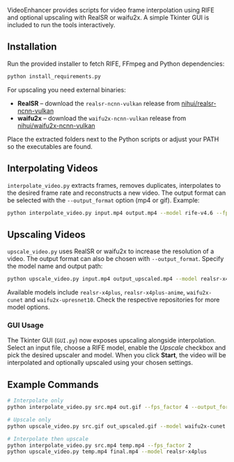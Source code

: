 VideoEnhancer provides scripts for video frame interpolation using RIFE and optional upscaling with RealSR or waifu2x. A simple Tkinter GUI is included to run the tools interactively.

## Installation

Run the provided installer to fetch RIFE, FFmpeg and Python dependencies:

```bash
python install_requirements.py
```

For upscaling you need external binaries:

- **RealSR** – download the `realsr-ncnn-vulkan` release from [nihui/realsr-ncnn-vulkan](https://github.com/nihui/realsr-ncnn-vulkan/releases)
- **waifu2x** – download the `waifu2x-ncnn-vulkan` release from [nihui/waifu2x-ncnn-vulkan](https://github.com/nihui/waifu2x-ncnn-vulkan/releases)

Place the extracted folders next to the Python scripts or adjust your PATH so the executables are found.

## Interpolating Videos

`interpolate_video.py` extracts frames, removes duplicates, interpolates to the desired frame rate and reconstructs a new video. The output format can be selected with the `--output_format` option (mp4 or gif). Example:

```bash
python interpolate_video.py input.mp4 output.mp4 --model rife-v4.6 --fps_factor 2 --output_format mp4
```

## Upscaling Videos

`upscale_video.py` uses RealSR or waifu2x to increase the resolution of a video. The output format can also be chosen with `--output_format`. Specify the model name and output path:

```bash
python upscale_video.py input.mp4 output_upscaled.mp4 --model realsr-x4plus --output_format mp4
```

Available models include `realsr-x4plus`, `realsr-x4plus-anime`, `waifu2x-cunet` and `waifu2x-upresnet10`. Check the respective repositories for more model options.

### GUI Usage

The Tkinter GUI (`GUI.py`) now exposes upscaling alongside interpolation. Select an input file, choose a RIFE model, enable the *Upscale* checkbox and pick the desired upscaler and model. When you click **Start**, the video will be interpolated and optionally upscaled using your chosen settings.

## Example Commands

```bash
# Interpolate only
python interpolate_video.py src.mp4 out.gif --fps_factor 4 --output_format gif

# Upscale only
python upscale_video.py src.gif out_upscaled.gif --model waifu2x-cunet --output_format gif

# Interpolate then upscale
python interpolate_video.py src.mp4 temp.mp4 --fps_factor 2
python upscale_video.py temp.mp4 final.mp4 --model realsr-x4plus
```

